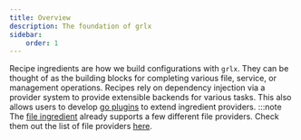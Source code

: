 ```yaml
---
title: Overview
description: The foundation of grlx
sidebar:
    order: 1
---
```

Recipe ingredients are how we build configurations with `grlx`. They can be thought of as the building blocks for completing various file, service, or management operations. Recipes rely on dependency injection via a provider system to provide extensible backends for various tasks. This also allows users to develop [go plugins](https://pkg.go.dev/plugin) to extend ingredient providers. 
:::note
The [file ingredient](/ingredients/file) already supports a few different file providers. Check them out the list of file providers [here](/ingredients/file-providers).
